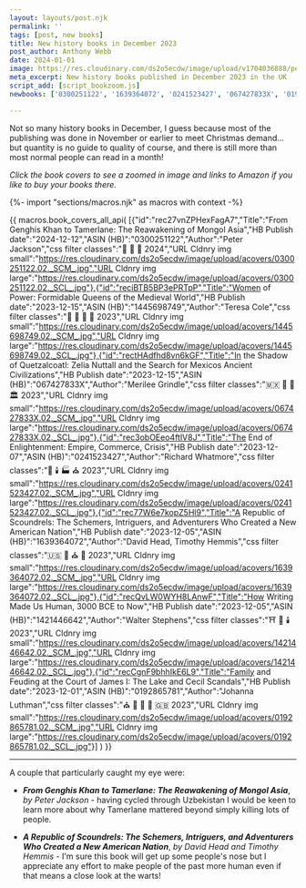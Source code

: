 ```yaml
---
layout: layouts/post.njk
permalink: ''
tags: [post, new books]
title: New history books in December 2023
post_author: Anthony Webb
date: 2024-01-01
image: https://res.cloudinary.com/ds2o5ecdw/image/upload/v1704036888/posts/Dec2023_newhistorybooks.jpg
meta_excerpt: New history books published in December 2023 in the UK
script_add: [script_bookzoom.js]
newbooks: ['0300251122', '1639364072', '0241523427', '067427833X', '0192865781', '1445698749']

---
```

Not so many history books in December, I guess because most of the publishing was done in November or earlier to meet Christmas demand... but quantity is no guide to quality of course, and there is still more than most normal people can read in a month!

_Click the book covers to see a zoomed in image and links to Amazon if you like to buy your books there._

{%- import "sections/macros.njk" as macros with context -%}

{{ macros.book_covers_all_api(
[{"id":"rec27vnZPHexFagA7","Title":"From Genghis Khan to Tamerlane: The Reawakening of Mongol Asia","HB Publish date":"2024-12-12","ASIN (HB)":"0300251122","Author":"Peter Jackson","css filter classes":"🍜 🏰 👑 2024","URL Cldnry img small":"https://res.cloudinary.com/ds2o5ecdw/image/upload/acovers/0300251122.02._SCM_.jpg","URL Cldnry img large":"https://res.cloudinary.com/ds2o5ecdw/image/upload/acovers/0300251122.02._SCL_.jpg"},{"id":"reciBTB5BP3ePRTpP","Title":"Women of Power: Formidable Queens of the Medieval World","HB Publish date":"2023-12-15","ASIN (HB)":"1445698749","Author":"Teresa Cole","css filter classes":"🏰 👑 🚽 🥐 2023","URL Cldnry img small":"https://res.cloudinary.com/ds2o5ecdw/image/upload/acovers/1445698749.02._SCM_.jpg","URL Cldnry img large":"https://res.cloudinary.com/ds2o5ecdw/image/upload/acovers/1445698749.02._SCL_.jpg"},{"id":"rectHAdfhd8vn6kGF","Title":"In the Shadow of Quetzalcoatl: Zelia Nuttall and the Search for Mexicos Ancient Civilizations","HB Publish date":"2023-12-15","ASIN (HB)":"067427833X","Author":"Merilee Grindle","css filter classes":"🇲🇽 🌽 🚽 🏛️ 2023","URL Cldnry img small":"https://res.cloudinary.com/ds2o5ecdw/image/upload/acovers/067427833X.02._SCM_.jpg","URL Cldnry img large":"https://res.cloudinary.com/ds2o5ecdw/image/upload/acovers/067427833X.02._SCL_.jpg"},{"id":"rec3obOEeo4ftlV8J","Title":"The End of Enlightenment: Empire, Commerce, Crisis","HB Publish date":"2023-12-07","ASIN (HB)":"0241523427","Author":"Richard Whatmore","css filter classes":"🥐 🕯️ 🏭 ⛪ 2023","URL Cldnry img small":"https://res.cloudinary.com/ds2o5ecdw/image/upload/acovers/0241523427.02._SCM_.jpg","URL Cldnry img large":"https://res.cloudinary.com/ds2o5ecdw/image/upload/acovers/0241523427.02._SCL_.jpg"},{"id":"rec77W6e7kopZ5Hl9","Title":"A Republic of Scoundrels: The Schemers, Intriguers, and Adventurers Who Created a New American Nation","HB Publish date":"2023-12-05","ASIN (HB)":"1639364072","Author":"David Head, Timothy Hemmis","css filter classes":"🇺🇸 👑 ⛪ 🍔 2023","URL Cldnry img small":"https://res.cloudinary.com/ds2o5ecdw/image/upload/acovers/1639364072.02._SCM_.jpg","URL Cldnry img large":"https://res.cloudinary.com/ds2o5ecdw/image/upload/acovers/1639364072.02._SCL_.jpg"},{"id":"recQvLW0WYH8LAnwF","Title":"How Writing Made Us Human, 3000 BCE to Now","HB Publish date":"2023-12-05","ASIN (HB)":"1421446642","Author":"Walter Stephens","css filter classes":"⛩️ 🍭 🕯️ 2023","URL Cldnry img small":"https://res.cloudinary.com/ds2o5ecdw/image/upload/acovers/1421446642.02._SCM_.jpg","URL Cldnry img large":"https://res.cloudinary.com/ds2o5ecdw/image/upload/acovers/1421446642.02._SCL_.jpg"},{"id":"recCgnF9bhhIkE6L9","Title":"Family and Feuding at the Court of James I: The Lake and Cecil Scandals","HB Publish date":"2023-12-01","ASIN (HB)":"0192865781","Author":"Johanna Luthman","css filter classes":"⛪ 🥐 👑 🚽 🇬🇧 2023","URL Cldnry img small":"https://res.cloudinary.com/ds2o5ecdw/image/upload/acovers/0192865781.02._SCM_.jpg","URL Cldnry img large":"https://res.cloudinary.com/ds2o5ecdw/image/upload/acovers/0192865781.02._SCL_.jpg"}]
) }}

---

A couple that particularly caught my eye were:

- ___From Genghis Khan to Tamerlane: The Reawakening of Mongol Asia___, _by Peter Jackson_ - having cycled through Uzbekistan I would be keen to learn more about why Tamerlane mattered beyond simply killing lots of people.

- ___A Republic of Scoundrels: The Schemers, Intriguers, and Adventurers Who Created a New American Nation___, _by David Head and Timothy Hemmis_ - I'm sure this book will get up some people's nose but I appreciate any effort to make people of the past more human even if that means a close look at the warts!